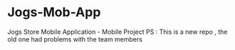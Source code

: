 # Jogs-Mob-App
Jogs Store Mobile Application - Mobile Project   PS : This is a new repo , the old one had problems with the team members
